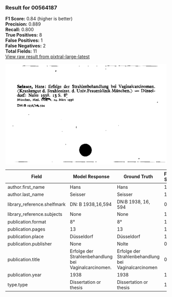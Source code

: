 ### Result for 00564187
**F1 Score:** 0.84 (higher is better)<br>**Precision:** 0.889<br>**Recall:** 0.800<br>**True Positives:** 8<br>**False Positives:** 1<br>**False Negatives:** 2<br>**Total Fields:** 11<br>[View raw result from pixtral-large-latest](https://github.com/RISE-UNIBAS/humanities_data_benchmark/blob/main/results/2025-10-01/T0159/request_T0159_00564187.json)

<img src="https://github.com/RISE-UNIBAS/humanities_data_benchmark/blob/main/benchmarks/zettelkatalog/images/00564187.jpg?raw=true" alt="00564187" width="600px">

| Field | Model Response | Ground Truth | Fuzzy Score | Match |
|-------|----------------|--------------|-------------|-------|
| author.first_name | Hans | Hans | 1.000 | ✅ |
| author.last_name | Seisser | Seisser | 1.000 | ✅ |
| library_reference.shelfmark | DN: B 1938,16,594 | DN:B 1938, 16, 594 | 0.914 | ❌ |
| library_reference.subjects | None | None | 1.000 | ✅ |
| publication.format | 8° | 8° | 1.000 | ✅ |
| publication.pages | 13 | 13 | 1.000 | ✅ |
| publication.place | Düsseldorf | Düsseldorf | 1.000 | ✅ |
| publication.publisher | None | Nolte | 0.000 | ❌ |
| publication.title | Erfolge der Strahlenbehandlung bei Vaginalcarcinomen. | Erfolge der Strahlenbehandlung bei Vaginalcarcinomen | 0.990 | ✅ |
| publication.year | 1938 | 1938 | 1.000 | ✅ |
| type.type | Dissertation or thesis | Dissertation or thesis | 1.000 | ✅ |
